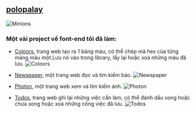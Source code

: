 ## [polopalay](https://polopalay.github.io)

![Minions](https://polopalay.github.io/img/img24.jpg)

### Một vài project về font-end tôi đã làm:

- [Coloors](https://polopalay.github.io/coloors), trang web tạo ra 1 bảng màu, có thể chép mã hex của từng mảng màu một.Lưu nó vào trong library, lấy lại hoặc xoá những màu đã lưu.
  ![Coloors](https://polopalay.github.io/img/coloor.png)

- [Newspaper](https://polopalay.github.io/newspaper), một trang web đọc và tìm kiếm báo.
  ![Newspaper](https://polopalay.github.io/img/newspaper.png)

- [Photon](https://polopalay.github.io/photon), một trang web xem và tìm kiếm ảnh.
  ![Photon](https://polopalay.github.io/img/photon.png)

- [Todos](https://polopalay.github.io/todos), trang web ghi lại những việc cần làm, có thể đánh dấu xong hoặc chưa xong hoặc xoá những công việc đã lưu.
  ![Todos](https://polopalay.github.io/img/todos.png)
